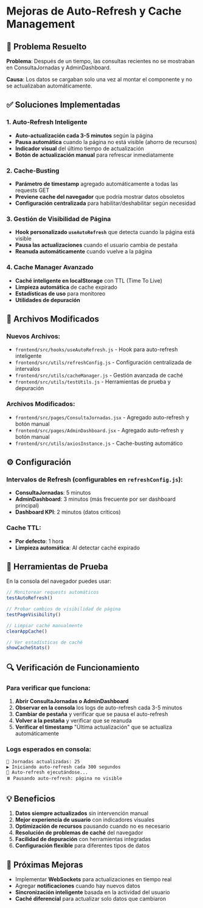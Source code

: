 # Mejoras de Auto-Refresh y Cache Management

## 🔧 Problema Resuelto

**Problema**: Después de un tiempo, las consultas recientes no se mostraban en ConsultaJornadas y AdminDashboard.

**Causa**: Los datos se cargaban solo una vez al montar el componente y no se actualizaban automáticamente.

## ✅ Soluciones Implementadas

### 1. Auto-Refresh Inteligente

- **Auto-actualización cada 3-5 minutos** según la página
- **Pausa automática** cuando la página no está visible (ahorro de recursos)
- **Indicador visual** del último tiempo de actualización
- **Botón de actualización manual** para refrescar inmediatamente

### 2. Cache-Busting

- **Parámetro de timestamp** agregado automáticamente a todas las requests GET
- **Previene cache del navegador** que podría mostrar datos obsoletos
- **Configuración centralizada** para habilitar/deshabilitar según necesidad

### 3. Gestión de Visibilidad de Página

- **Hook personalizado `useAutoRefresh`** que detecta cuando la página está visible
- **Pausa las actualizaciones** cuando el usuario cambia de pestaña
- **Reanuda automáticamente** cuando vuelve a la página

### 4. Cache Manager Avanzado

- **Caché inteligente en localStorage** con TTL (Time To Live)
- **Limpieza automática** de cache expirado
- **Estadísticas de uso** para monitoreo
- **Utilidades de depuración**

## 📁 Archivos Modificados

### Nuevos Archivos:
- `frontend/src/hooks/useAutoRefresh.js` - Hook para auto-refresh inteligente
- `frontend/src/utils/refreshConfig.js` - Configuración centralizada de intervalos
- `frontend/src/utils/cacheManager.js` - Gestión avanzada de caché
- `frontend/src/utils/testUtils.js` - Herramientas de prueba y depuración

### Archivos Modificados:
- `frontend/src/pages/ConsultaJornadas.jsx` - Agregado auto-refresh y botón manual
- `frontend/src/pages/AdminDashboard.jsx` - Agregado auto-refresh y botón manual  
- `frontend/src/utils/axiosInstance.js` - Cache-busting automático

## ⚙️ Configuración

### Intervalos de Refresh (configurables en `refreshConfig.js`):
- **ConsultaJornadas**: 5 minutos
- **AdminDashboard**: 3 minutos (más frecuente por ser dashboard principal)
- **Dashboard KPI**: 2 minutos (datos críticos)

### Cache TTL:
- **Por defecto**: 1 hora
- **Limpieza automática**: Al detectar caché expirado

## 🧪 Herramientas de Prueba

En la consola del navegador puedes usar:

```javascript
// Monitorear requests automáticos
testAutoRefresh()

// Probar cambios de visibilidad de página
testPageVisibility()

// Limpiar caché manualmente
clearAppCache()

// Ver estadísticas de caché
showCacheStats()
```

## 🔍 Verificación de Funcionamiento

### Para verificar que funciona:

1. **Abrir ConsultaJornadas o AdminDashboard**
2. **Observar en la consola** los logs de auto-refresh cada 3-5 minutos
3. **Cambiar de pestaña** y verificar que se pausa el auto-refresh
4. **Volver a la pestaña** y verificar que se reanuda
5. **Verificar el timestamp** "Última actualización" que se actualiza automáticamente

### Logs esperados en consola:
```
🔄 Jornadas actualizadas: 25
▶️ Iniciando auto-refresh cada 300 segundos
🔄 Auto-refresh ejecutándose...
⏸️ Pausando auto-refresh: página no visible
```

## 💡 Beneficios

1. **Datos siempre actualizados** sin intervención manual
2. **Mejor experiencia de usuario** con indicadores visuales
3. **Optimización de recursos** pausando cuando no es necesario
4. **Resolución de problemas de caché** del navegador
5. **Facilidad de depuración** con herramientas integradas
6. **Configuración flexible** para diferentes tipos de datos

## 🚀 Próximas Mejoras

- Implementar **WebSockets** para actualizaciones en tiempo real
- Agregar **notificaciones** cuando hay nuevos datos
- **Sincronización inteligente** basada en la actividad del usuario
- **Caché diferencial** para actualizar solo datos que cambiaron
